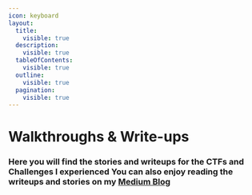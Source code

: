 ```yaml
---
icon: keyboard
layout:
  title:
    visible: true
  description:
    visible: true
  tableOfContents:
    visible: true
  outline:
    visible: true
  pagination:
    visible: true
---
```


# Walkthroughs & Write-ups

### Here you will find the stories and writeups for the CTFs and Challenges I experienced You can also enjoy reading the writeups and stories on my [Medium Blog](https://medium.com/@0xhunterr)
